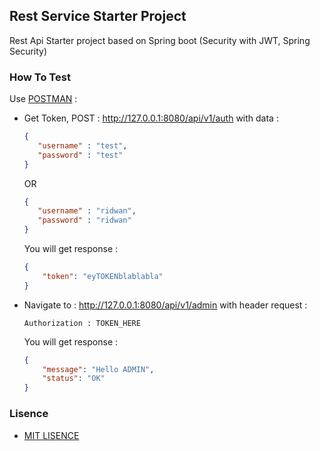 ## Rest Service Starter Project ## 
Rest Api Starter project based on Spring boot (Security with JWT, Spring Security)

### How To Test ###
Use [POSTMAN](https://chrome.google.com/webstore/detail/postman/fhbjgbiflinjbdggehcddcbncdddomop) :  
* Get Token,  POST :  http://127.0.0.1:8080/api/v1/auth with data : 

  ```json
  {
     "username" : "test",
     "password" : "test"
  }
  ```
  OR 
  
  ```json
  {
     "username" : "ridwan",
     "password" : "ridwan"
  }
  ```
  
  You will get response : 
    ```json
    {
  		"token": "eyTOKENblablabla"
  	}
    ```
 
 
 * Navigate to : http://127.0.0.1:8080/api/v1/admin with header request : 
 	```
    Authorization : TOKEN_HERE
    ```
    You will get response : 
    ```json
    {
        "message": "Hello ADMIN",
        "status": "OK"
    }
  	```  
  
### Lisence ###
  * [MIT LISENCE](http://www.opensource.org/licenses/mit-license.php)
